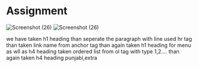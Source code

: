 # Assignment
![Screenshot (26)](https://github.com/vikaskumarroy1/Assignment/assets/140034183/c9fa9e76-f4f4-4628-b109-780d7cfeea46)
![Screenshot (26)](https://github.com/vikaskumarroy1/Assignment/assets/140034183/6b0f5697-56f0-43f7-9974-bc09826c4033)


we have taken h1 heading
than seperate the paragraph with line used hr tag
than taken link name from anchor tag
than again taken h1 heading for menu as wll as h4 heading
taken ordered list from ol tag with type 1,2....
than again taken h4 heading
punjabi,extra







